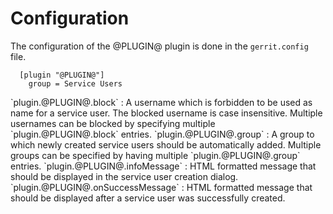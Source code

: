 Configuration
=============

The configuration of the @PLUGIN@ plugin is done in the `gerrit.config`
file.

```
  [plugin "@PLUGIN@"]
    group = Service Users
```

<a id="block">
`plugin.@PLUGIN@.block`
:	A username which is forbidden to be used as name for a service
	user. The blocked username is case insensitive. Multiple
	usernames can be blocked by specifying multiple
	`plugin.@PLUGIN@.block` entries.

<a id="group">
`plugin.@PLUGIN@.group`
:	A group to which newly created service users should be
    automatically added. Multiple groups can be specified by having
    multiple `plugin.@PLUGIN@.group` entries.

<a id="infoMessage">
`plugin.@PLUGIN@.infoMessage`
:	HTML formatted message that should be displayed in the service user
	creation dialog.

<a id="onSuccessMessage">
`plugin.@PLUGIN@.onSuccessMessage`
:	HTML formatted message that should be displayed after a service
	user was successfully created.
